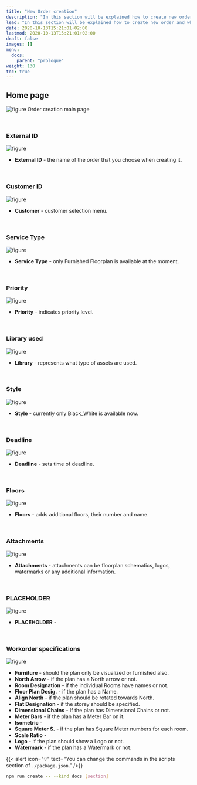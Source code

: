 ```yaml
---
title: "New Order creation"
description: "In this section will be explained how to create new order and what options are available."
lead: "In this section will be explained how to create new order and what options are available."
date: 2020-10-13T15:21:01+02:00
lastmod: 2020-10-13T15:21:01+02:00
draft: false
images: []
menu:
  docs:
    parent: "prologue"
weight: 130
toc: true
---
```


## Home page

![figure](/CreateNeworder.jpg "")
Order creation main page

&nbsp;  

### External ID
![figure](/ExternalID.jpg "")

* **External ID** - the name of the order that you choose when creating it.

&nbsp;  

### Customer ID
![figure](/Customer01.jpg "")

* **Customer** - customer selection menu.

&nbsp;  

### Service Type
![figure](/ServiceType.jpg "")

* **Service Type** - only Furnished Floorplan is available at the moment.

&nbsp;  

### Priority
![figure](/Priority01.jpg "")

* **Priority** - indicates priority level.

&nbsp;  

### Library used
![figure](/Library01.jpg "")

* **Library** - represents what type of assets are used.

&nbsp;  

### Style
![figure](/Style01.jpg "")

* **Style** - currently only Black_White is available now.

&nbsp;  

### Deadline
![figure](/Deadline.jpg "")

* **Deadline** - sets time of deadline.

&nbsp;  

### Floors
![figure](/Floors01.jpg "")

* **Floors** - adds additional floors, their number and name.

&nbsp;  

### Attachments
![figure](/Attachments.jpg "")

* **Attachments** - attachments can be floorplan schematics, logos, watermarks or any additional information.

&nbsp;  

### PLACEHOLDER
![figure](/RightPanel.jpg "")

* **PLACEHOLDER** - 

&nbsp;  

### Workorder specifications
![figure](/OrderInfo.jpg "")

* **Furniture** - should the plan only be visualized or furnished also.
* **North Arrow** - if the plan has a North arrow or not.
* **Room Designation** - if the individual Rooms have names or not.
* **Floor Plan Desig.** - if the plan has a Name.
* **Align North** - if the plan should be rotated towards North.
* **Flat Designation** - if the storey should be specified.
* **Dimensional Chains** - If the plan has Dimensional Chains or not.
* **Meter Bars** - if the plan has a Meter Bar on it.
* **Isometric** - 
* **Square Meter S.** - if the plan has Square Meter numbers for each room.
* **Scale Ratio** - 
* **Logo** - if the plan should show a Logo or not.
* **Watermark** - if the plan has a Watermark or not.




{{< alert icon="💡" text="You can change the commands in the scripts section of `./package.json`." />}}


```bash
npm run create -- --kind docs [section]
```